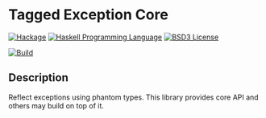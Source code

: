 # Tagged Exception Core

[![Hackage](http://img.shields.io/hackage/v/tagged-exception-core.svg)][Hackage: tagged-exception-core]
[![Haskell Programming Language](https://img.shields.io/badge/language-Haskell-blue.svg)][Haskell.org]
[![BSD3 License](http://img.shields.io/badge/license-BSD3-brightgreen.svg)][tl;dr Legal: BSD3]

[![Build](https://travis-ci.org/trskop/tagged-exception-core.svg)](https://travis-ci.org/trskop/tagged-exception-core)


## Description

Reflect exceptions using phantom types. This library provides core API and
others may build on top of it.



[Hackage: tagged-exception-core]:
  http://hackage.haskell.org/package/tagged-exception-core
  "tagged-exception-core package on Hackage"
[Haskell.org]:
  http://www.haskell.org
  "The Haskell Programming Language"
[tl;dr Legal: BSD3]:
  https://tldrlegal.com/license/bsd-3-clause-license-%28revised%29
  "BSD 3-Clause License (Revised)"
